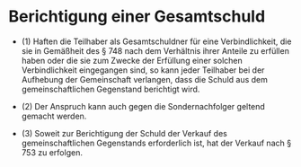 # Berichtigung einer Gesamtschuld

- (1) Haften die Teilhaber als Gesamtschuldner für eine Verbindlichkeit, die sie in Gemäßheit des § 748 nach dem Verhältnis ihrer Anteile zu erfüllen haben oder die sie zum Zwecke der Erfüllung einer solchen Verbindlichkeit eingegangen sind, so kann jeder Teilhaber bei der Aufhebung der Gemeinschaft verlangen, dass die Schuld aus dem gemeinschaftlichen Gegenstand berichtigt wird.

- (2) Der Anspruch kann auch gegen die Sondernachfolger geltend gemacht werden.

- (3) Soweit zur Berichtigung der Schuld der Verkauf des gemeinschaftlichen Gegenstands erforderlich ist, hat der Verkauf nach § 753 zu erfolgen.

